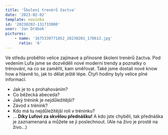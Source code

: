 ```yaml
---
title: 'Školení trenérů žactva'
date: '2023-02-02'
template: novinka
id: '20230202-131733000'
user: 'Jan Drábek'
pictures:
    - name: '1675339771852_20230201_170613.jpg'
      ratio: '6'
---
```

Ve středu proběhlo velice zajímavé a přínosné školení trenérů žactva. Pod vedením Lufa jsme se dozvěděli nové moderní trendy a poznatky o trénování, na co se zaměřit, kam směřovat. Také jsme dostali nové know how a hlavně to, jak to dělat ještě lépe. Čtyři hodiny byly velice plné informací. 
* Jak je to s prohahováním?
* Co běžecká abeceda?
* Jaký trénink je nejdůležitější?
* Závod x trénink?
* Kdo má tu nejdůležitější roli v tréninku?
* ...
**Díky Lufovi za skvělou přednášku!**
A kdo jste chyběli, tak přednáška je zaznamenaná a můžete se ji poslechnout. (Ale na živo je prostě na živo...)
